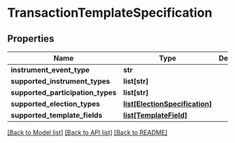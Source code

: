 # TransactionTemplateSpecification


## Properties
Name | Type | Description | Notes
------------ | ------------- | ------------- | -------------
**instrument_event_type** | **str** |  | 
**supported_instrument_types** | **list[str]** |  | 
**supported_participation_types** | **list[str]** |  | 
**supported_election_types** | [**list[ElectionSpecification]**](ElectionSpecification.md) |  | 
**supported_template_fields** | [**list[TemplateField]**](TemplateField.md) |  | 

[[Back to Model list]](../README.md#documentation-for-models) [[Back to API list]](../README.md#documentation-for-api-endpoints) [[Back to README]](../README.md)


